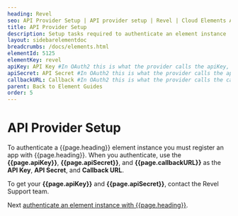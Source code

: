 ```yaml
---
heading: Revel
seo: API Provider Setup | API provider setup | Revel | Cloud Elements API Docs
title: API Provider Setup
description: Setup tasks required to authenticate an element instance
layout: sidebarelementdoc
breadcrumbs: /docs/elements.html
elementId: 5125
elementKey: revel
apiKey: API Key #In OAuth2 this is what the provider calls the apiKey, like Client ID, Consumer Key, API Key, or just Key
apiSecret: API Secret #In OAuth2 this is what the provider calls the apiSecret, like Client Secret, Consumer Secret, API Secret, or just Secret
callbackURL: Callback #In OAuth2 this is what the provider calls the callbackURL, like Redirect URL, App URL, or just Callback URL
parent: Back to Element Guides
order: 5
---
```


# API Provider Setup

To authenticate a {{page.heading}} element instance you must register an app with {{page.heading}}. When you authenticate, use the **{{page.apiKey}}**, **{{page.apiSecret}}**, and **{{page.callbackURL}}** as the **API Key**, **API Secret**, and **Callback URL**.

To get your **{{page.apiKey}}** and **{{page.apiSecret}}**, contact the Revel Support team.

Next [authenticate an element instance with {{page.heading}}](authenticate.html).
